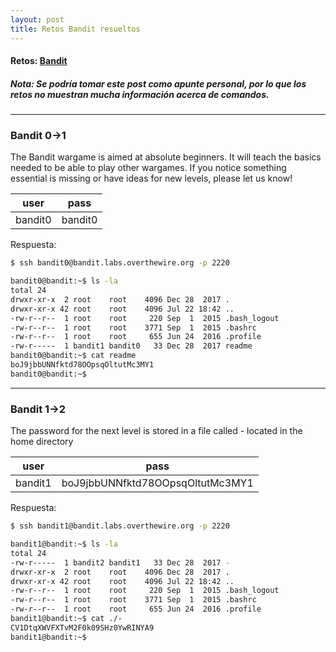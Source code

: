 ```yaml
---
layout: post
title: Retos Bandit resueltos
---
```


#### Retos: [Bandit]
##### Nota: Se podría tomar este post como apunte personal, por lo que los retos no muestran mucha información acerca de comandos.

---

### Bandit 0->1
The Bandit wargame is aimed at absolute beginners. It will teach the basics needed to be able to play other wargames. If you notice something essential is missing or have ideas for new levels, please let us know!


| user | pass |
| ---- | ---- |
| bandit0 | bandit0|

Respuesta:

``` sh
$ ssh bandit0@bandit.labs.overthewire.org -p 2220

bandit0@bandit:~$ ls -la
total 24
drwxr-xr-x  2 root    root    4096 Dec 28  2017 .
drwxr-xr-x 42 root    root    4096 Jul 22 18:42 ..
-rw-r--r--  1 root    root     220 Sep  1  2015 .bash_logout
-rw-r--r--  1 root    root    3771 Sep  1  2015 .bashrc
-rw-r--r--  1 root    root     655 Jun 24  2016 .profile
-rw-r-----  1 bandit1 bandit0   33 Dec 28  2017 readme
bandit0@bandit:~$ cat readme 
boJ9jbbUNNfktd78OOpsqOltutMc3MY1
bandit0@bandit:~$ 
```


---
### Bandit 1->2

The password for the next level is stored in a file called - located in the home directory


| user | pass |
| ---- | ---- |
| bandit1 | boJ9jbbUNNfktd78OOpsqOltutMc3MY1|

Respuesta:

``` sh
$ ssh bandit1@bandit.labs.overthewire.org -p 2220

bandit1@bandit:~$ ls -la
total 24
-rw-r-----  1 bandit2 bandit1   33 Dec 28  2017 -
drwxr-xr-x  2 root    root    4096 Dec 28  2017 .
drwxr-xr-x 42 root    root    4096 Jul 22 18:42 ..
-rw-r--r--  1 root    root     220 Sep  1  2015 .bash_logout
-rw-r--r--  1 root    root    3771 Sep  1  2015 .bashrc
-rw-r--r--  1 root    root     655 Jun 24  2016 .profile
bandit1@bandit:~$ cat ./-
CV1DtqXWVFXTvM2F0k09SHz0YwRINYA9
bandit1@bandit:~$ 
```



 [//]: # (Referencias)
 [Bandit]: <http://overthewire.org/wargames/bandit/>
